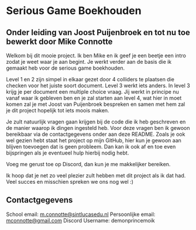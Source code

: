 # Serious Game Boekhouden 
## Onder leiding van Joost Puijenbroek en tot nu toe bewerkt door Mike Connotte

Welkom bij dit mooie project. Ik ben Mike en ik geef je een beetje een intro zodat je weet waar je aan begint.
Je werkt verder aan de basis die ik gemaakt heb voor de serious game boekhouden. 

Level 1 en 2 zijn simpel in elkaar gezet door 4 colliders te plaatsen die checken voor het juiste soort document.
Level 3 werkt iets anders. In level 3 krijg je per document een multiple choice vraag.
Jij werkt in principe nu vanaf waar ik gebleven ben en je zal starten aan level 4, wat hier in moet komen zal je met 
Joost van Puijenbroek bespreken en samen met hem zal je dit project hopelijk tot iets moois maken.

Je zult natuurlijk vragen gaan krijgen bij de code die ik heb geschreven en de manier waarop ik dingen ingesteld heb.
Voor deze vragen ben ik gewoon bereikbaar via de contactgegevens onder aan deze README. Zoals je ook wel gezien hebt
staat het project op mijn GitHub, hier kun je gewoon aan blijven toevoegen dat is geen probleem. Dan kan ik ook af en toe 
even bijspringen als je eventueel hulp hierbij nodig hebt.

Voeg me gerust toe op Discord, dan kun je me makkelijker bereiken.

Ik hoop dat je net zo veel plezier zult hebben met dit project als ik dat had.
Veel succes en misschien spreken we ons nog wel :)


## Contactgegevens
School email: m.connotte@sintlucasedu.nl
Persoonlijke email: mconnotte@gmail.com
Discord Username: demonprincemoik
